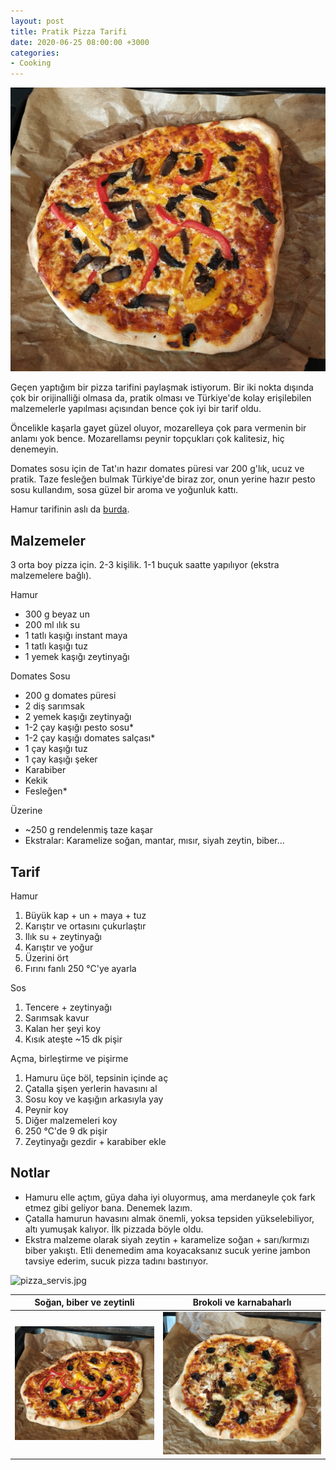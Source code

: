 ```yaml
---
layout: post
title: Pratik Pizza Tarifi
date: 2020-06-25 08:00:00 +3000
categories:
- Cooking
---
```


![pizza_1.jpg](https://raw.githubusercontent.com/ekinda/ekinda.github.io/master/photos/pizza_1.jpg)

Geçen yaptığım bir pizza tarifini paylaşmak istiyorum. Bir iki nokta dışında çok bir orijinalliği olmasa da, pratik olması ve Türkiye'de kolay erişilebilen malzemelerle yapılması açısından bence çok iyi bir tarif oldu.

Öncelikle kaşarla gayet güzel oluyor, mozarelleya çok para vermenin bir anlamı yok bence. Mozarellamsı peynir topçukları çok kalitesiz, hiç denemeyin.

Domates sosu için de Tat'ın hazır domates püresi var 200 g'lık, ucuz ve pratik. Taze fesleğen bulmak Türkiye'de biraz zor, onun yerine hazır pesto sosu kullandım, sosa güzel bir aroma ve yoğunluk kattı.

Hamur tarifinin aslı da [burda](https://www.bbcgoodfood.com/recipes/pizza-margherita-4-easy-steps).

## Malzemeler

3 orta boy pizza için. 2-3 kişilik. 1-1 buçuk saatte yapılıyor (ekstra malzemelere bağlı).

Hamur

- 300 g beyaz un
- 200 ml ılık su
- 1 tatlı kaşığı instant maya
- 1 tatlı kaşığı tuz
- 1 yemek kaşığı zeytinyağı

Domates Sosu

- 200 g domates püresi
- 2 diş sarımsak
- 2 yemek kaşığı zeytinyağı
- 1-2 çay kaşığı pesto sosu*
- 1-2 çay kaşığı domates salçası*
- 1 çay kaşığı tuz
- 1 çay kaşığı şeker
- Karabiber
- Kekik
- Fesleğen*

Üzerine

- ~250 g rendelenmiş taze kaşar
- Ekstralar: Karamelize soğan, mantar, mısır, siyah zeytin, biber...


## Tarif

Hamur

1. Büyük kap + un + maya + tuz
2. Karıştır ve ortasını çukurlaştır
3. Ilık su + zeytinyağı
4. Karıştır ve yoğur
5. Üzerini ört
6. Fırını fanlı 250 °C'ye ayarla

Sos

1. Tencere + zeytinyağı
2. Sarımsak kavur
3. Kalan her şeyi koy
4. Kısık ateşte ~15 dk pişir

Açma, birleştirme ve pişirme

1. Hamuru üçe böl, tepsinin içinde aç
2. Çatalla şişen yerlerin havasını al
3. Sosu koy ve kaşığın arkasıyla yay
4. Peynir koy
5. Diğer malzemeleri koy
6. 250 °C'de 9 dk pişir
7. Zeytinyağı gezdir + karabiber ekle

## Notlar

- Hamuru elle açtım, güya daha iyi oluyormuş, ama merdaneyle çok fark etmez gibi geliyor bana. Denemek lazım.
- Çatalla hamurun havasını almak önemli, yoksa tepsiden yükselebiliyor, altı yumuşak kalıyor. İlk pizzada böyle oldu.
- Ekstra malzeme olarak siyah zeytin + karamelize soğan + sarı/kırmızı biber yakıştı. Etli denemedim ama koyacaksanız sucuk yerine jambon tavsiye ederim, sucuk pizza tadını bastırıyor.

![pizza_servis.jpg](https://raw.githubusercontent.com/ekinda/ekinda.github.io/master/photos/pizza_servis.jpg)

| Soğan, biber ve zeytinli | Brokoli ve karnabaharlı |
|:--:|:--:|
|![pizza_4.jpg](https://raw.githubusercontent.com/ekinda/ekinda.github.io/master/photos/pizza_4.jpg) | ![pizza_3.jpg](https://raw.githubusercontent.com/ekinda/ekinda.github.io/master/photos/pizza_3.jpg) |
